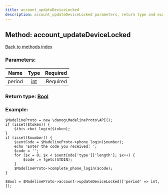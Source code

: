```yaml
---
title: account_updateDeviceLocked
description: account_updateDeviceLocked parameters, return type and example
---
```

## Method: account\_updateDeviceLocked  
[Back to methods index](index.md)


### Parameters:

| Name     |    Type       | Required |
|----------|:-------------:|---------:|
|period|[int](../types/int.md) | Required|


### Return type: [Bool](../types/Bool.md)

### Example:


```
$MadelineProto = new \danog\MadelineProto\API();
if (isset($token)) {
    $this->bot_login($token);
}
if (isset($number)) {
    $sentCode = $MadelineProto->phone_login($number);
    echo 'Enter the code you received: ';
    $code = '';
    for ($x = 0; $x < $sentCode['type']['length']; $x++) {
        $code .= fgetc(STDIN);
    }
    $MadelineProto->complete_phone_login($code);
}

$Bool = $MadelineProto->account->updateDeviceLocked(['period' => int, ]);
```